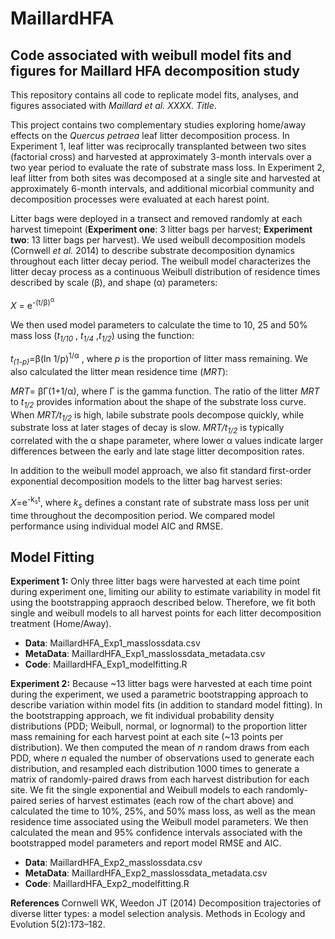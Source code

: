 # MaillardHFA
## Code associated with weibull model fits and figures for Maillard HFA decomposition study
This repository contains all code to replicate model fits, analyses, and figures associated with *Maillard et al. XXXX. Title*.

This project contains two complementary studies exploring home/away effects on the *Quercus petraea* leaf litter decomposition process. In Experiment 1, leaf litter was reciprocally transplanted between two sites (factorial cross) and harvested at approximately 3-month intervals over a two year period to evaluate the rate of substrate mass loss. In Experiment 2, leaf litter from both sites was decomposed at a single site and harvested at approximately 6-month intervals, and additional micorbial community and decomposition processes were evaluated at each harest point. 

Litter bags were deployed in a transect and removed randomly at each harvest timepoint (**Experiment one**: 3 litter bags per harvest; **Experiment two**: 13 litter bags per harvest). We used weibull decomposition models (Cornwell *et al.* 2014) to describe  substrate decomposition dynamics throughout each litter decay period. The weibull model characterizes the litter decay process as a continuous Weibull distribution of residence times described by scale (β),  and shape (α) parameters: 

*X* = e<sup>-(t/β)<sup>α</sup>	</sup>		

We then used model parameters to calculate the time to 10, 25 and 50% mass loss (*t<sub>1/10</sub>* , *t<sub>1/4</sub>* ,*t<sub>1/2</sub>*) using the function:

*t<sub>(1-p)</sub>*=β(ln 1/p)<sup>1/α</sup> , where *p* is the proportion of litter mass remaining. We also calculated the litter mean residence time (*MRT*):

*MRT*= βΓ(1+1/α), where Γ is the gamma function. The ratio of the litter *MRT* to *t<sub>1/2</sub>* provides information about the shape of the substrate loss curve. When *MRT/t<sub>1/2</sub>* is high, labile substrate pools decompose quickly, while substrate loss at later stages of decay is slow. *MRT/t<sub>1/2</sub>* is typically correlated with the α shape parameter, where lower α values indicate larger differences between the early and late stage litter decomposition rates.

In addition to the weibull model approach, we also fit standard first-order exponential decomposition models to the litter bag harvest series:

*X*=e<sup>-k<sub>s</sub>t</sup>, where *k<sub>s</sub>* defines a constant rate of substrate mass loss per unit time throughout the decomposition period. We  compared model performance using individual model AIC and RMSE. 

## **Model Fitting**
**Experiment 1:** Only three litter bags were harvested at each time point during experiment one, limiting our ability to estimate variability in model fit using the bootstrapping appraoch described below. Therefore, we fit both single and weibull models to all harvest points for each litter decomposition treatment (Home/Away). 
 - **Data**: MaillardHFA_Exp1_masslossdata.csv
 - **MetaData**: MaillardHFA_Exp1_masslossdata_metadata.csv
 - **Code**: MaillardHFA_Exp1_modelfitting.R
 
**Experiment 2:** Because ~13 litter bags were harvested at each time point during the experiment, we used a parametric bootstrapping approach to describe variation within model fits (in addition to standard model fitting). In the bootstrapping approach, we fit individual probability density distributions (PDD; Weibull, normal, or lognormal) to the proportion litter mass remaining for each harvest point at each site (~13 points per distribution). We then computed the mean of *n* random draws from each PDD, where *n* equaled the number of observations used to generate each distribution, and resampled each distribution 1000 times to generate a matrix of randomly-paired draws from each harvest distribution for each site. We fit the single exponential and Weibull models to each randomly-paired series of harvest estimates (each row of the chart above) and calculated the time to 10%, 25%, and 50% mass loss, as well as the mean residence time associated using the Weibull model parameters. We then calculated the mean and 95% confidence intervals associated with the bootstrapped model parameters and report model RMSE and AIC.
  - **Data**: MaillardHFA_Exp2_masslossdata.csv
 - **MetaData**: MaillardHFA_Exp2_masslossdata_metadata.csv
 - **Code**: MaillardHFA_Exp2_modelfitting.R


**References**
Cornwell WK, Weedon JT (2014) Decomposition trajectories of diverse litter types: a model selection analysis. Methods in Ecology and Evolution 5(2):173–182.


